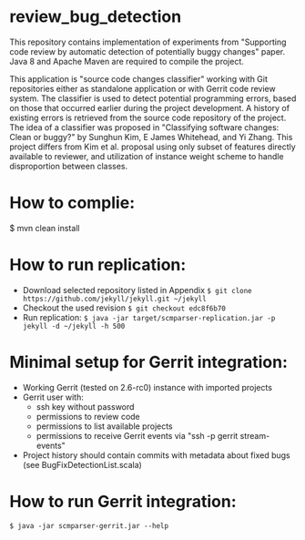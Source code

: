 review_bug_detection
====================
This repository contains implementation of experiments from "Supporting code review by automatic detection of potentially buggy changes" paper. Java 8 and Apache Maven are required to compile the project.

This application is "source code changes classifier" working with Git repositories either as standalone application or with Gerrit code review system.
The classifier is used to detect potential programming errors, based on those that occurred earlier during the project development. 
A history of existing errors is retrieved from the source code repository of the project.
The idea of a classifier was proposed in "Classifying software changes: Clean or buggy?" by Sunghun Kim, E James Whitehead, and Yi Zhang.
This project differs from Kim et al. proposal using only subset of features directly available to reviewer, and utilization of instance weight scheme to handle disproportion between classes.

# How to complie:
$ mvn clean install 

# How to run replication:
* Download selected repository listed in Appendix
```$ git clone https://github.com/jekyll/jekyll.git ~/jekyll```
* Checkout the used revision
```$ git checkout edc8f6b70```
* Run replication:
```$ java -jar target/scmparser-replication.jar -p jekyll -d ~/jekyll -h 500```

# Minimal setup for Gerrit integration:
* Working Gerrit (tested on 2.6-rc0) instance with imported projects
* Gerrit user with:
  * ssh key without password
  * permissions to review code
  * permissions to list available projects
  * permissions to receive Gerrit events via "ssh -p <port> <host> gerrit stream-events"
* Project history should contain commits with metadata about fixed bugs (see BugFixDetectionList.scala)

# How to run Gerrit integration:
```$ java -jar scmparser-gerrit.jar --help```
